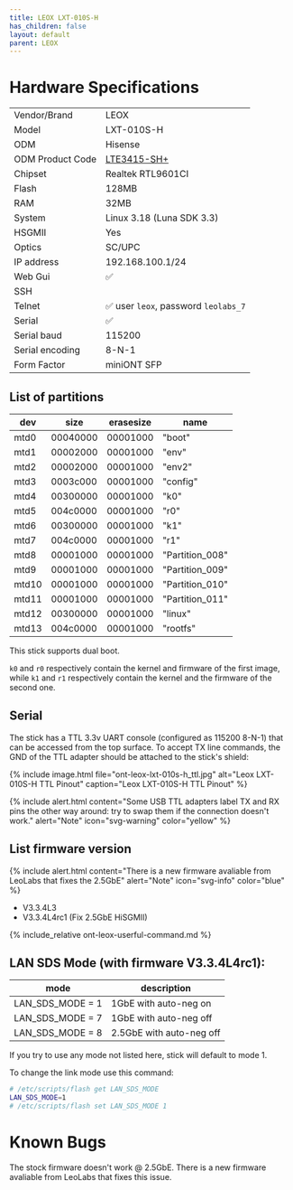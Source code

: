 ```yaml
---
title: LEOX LXT-010S-H
has_children: false
layout: default
parent: LEOX
---
```


# Hardware Specifications

|                  |                                         |
| ---------------- | --------------------------------------- |
| Vendor/Brand     | LEOX                                    |
| Model            | LXT-010S-H                              |
| ODM              | Hisense                                 |
| ODM Product Code | [LTE3415-SH+](/ont-hisense-lte3415-sh+) |
| Chipset          | Realtek RTL9601CI                       |
| Flash            | 128MB                                   |
| RAM              | 32MB                                    |
| System           | Linux 3.18 (Luna SDK 3.3)               |
| HSGMII           | Yes                                     |
| Optics           | SC/UPC                                  |
| IP address       | 192.168.100.1/24                        |
| Web Gui          | ✅                                      |
| SSH              |                                         |
| Telnet           | ✅ user `leox`, password `leolabs_7`    |
| Serial           | ✅                                      |
| Serial baud      | 115200                                  |
| Serial encoding  | 8-N-1                                   |
| Form Factor      | miniONT SFP                             |


## List of partitions

| dev   | size     | erasesize | name            |
| ----- | -------- | --------- | --------------- |
| mtd0  | 00040000 | 00001000  | "boot"          |
| mtd1  | 00002000 | 00001000  | "env"           |
| mtd2  | 00002000 | 00001000  | "env2"          |
| mtd3  | 0003c000 | 00001000  | "config"        |
| mtd4  | 00300000 | 00001000  | "k0"            |
| mtd5  | 004c0000 | 00001000  | "r0"            |
| mtd6  | 00300000 | 00001000  | "k1"            |
| mtd7  | 004c0000 | 00001000  | "r1"            |
| mtd8  | 00001000 | 00001000  | "Partition_008" |
| mtd9  | 00001000 | 00001000  | "Partition_009" |
| mtd10 | 00001000 | 00001000  | "Partition_010" |
| mtd11 | 00001000 | 00001000  | "Partition_011" |
| mtd12 | 00300000 | 00001000  | "linux"         |
| mtd13 | 004c0000 | 00001000  | "rootfs"        |

This stick supports dual boot. 

`k0` and `r0` respectively contain the kernel and firmware of the first image, while `k1` and `r1` respectively contain the kernel and the firmware of the second one.

## Serial

The stick has a TTL 3.3v UART console (configured as 115200 8-N-1) that can be accessed from the top surface. To accept TX line commands, the GND of the TTL adapter should be attached to the stick's shield:

{% include image.html file="ont-leox-lxt-010s-h_ttl.jpg" alt="Leox LXT-010S-H TTL Pinout" caption="Leox LXT-010S-H TTL Pinout" %}

{% include alert.html content="Some USB TTL adapters label TX and RX pins the other way around: try to swap them if the connection doesn't work." alert="Note"  icon="svg-warning" color="yellow" %}

## List firmware version

{% include alert.html content="There is a new firmware avaliable from LeoLabs that fixes the 2.5GbE" alert="Note" icon="svg-info" color="blue" %}

- V3.3.4L3
- V3.3.4L4rc1 (Fix 2.5GbE HiSGMII)

{% include_relative ont-leox-userful-command.md %}

## LAN SDS Mode (with firmware V3.3.4L4rc1):

| mode             | description              |
| ---------------- | ------------------------ |
| LAN_SDS_MODE = 1 | 1GbE with auto-neg on    |
| LAN_SDS_MODE = 7 | 1GbE with auto-neg off   |
| LAN_SDS_MODE = 8 | 2.5GbE with auto-neg off |

If you try to use any mode not listed here, stick will default to mode 1.

To change the link mode use this command:

```sh
# /etc/scripts/flash get LAN_SDS_MODE
LAN_SDS_MODE=1
# /etc/scripts/flash set LAN_SDS_MODE 1
```

# Known Bugs

The stock firmware doesn't work @ 2.5GbE. There is a new firmware avaliable from LeoLabs that fixes this issue.